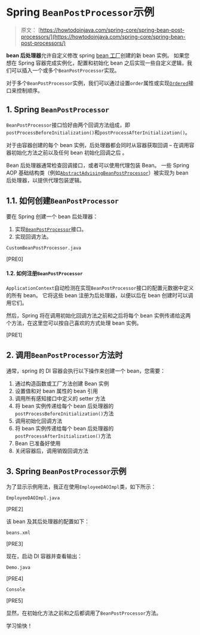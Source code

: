 # Spring `BeanPostProcessor`示例

> 原文： [https://howtodoinjava.com/spring-core/spring-bean-post-processors/](https://howtodoinjava.com/spring-core/spring-bean-post-processors/)

**bean 后处理器**允许自定义修改 spring [bean 工厂](https://howtodoinjava.com/spring-core/different-spring-ioc-containers/)创建的新 bean 实例。 如果您想在 Spring 容器完成实例化，配置和初始化 bean 之后实现一些自定义逻辑，我们可以插入一个或多个`BeanPostProcessor`实现。

对于多个`BeanPostProcessor`实例，我们可以通过设置`order`属性或实现[`Ordered`](https://docs.spring.io/spring-framework/docs/current/javadoc-api/org/springframework/core/Ordered.html)接口来控制顺序。

## 1\. Spring `BeanPostProcessor`

`BeanPostProcessor`接口恰好由两个回调方法组成，即`postProcessBeforeInitialization()`和`postProcessAfterInitialization()`。

对于由容器创建的每个 bean 实例，后处理器都会同时从容器获取回调 – 在调用容器初始化方法之前以及任何 bean 初始化回调之后 。

Bean 后处理器通常检查回调接口，或者可以使用代理包装 Bean。 一些 Spring AOP 基础结构类（例如[`AbstractAdvisingBeanPostProcessor`](https://github.com/spring-projects/spring-framework/blob/master/spring-aop/src/main/java/org/springframework/aop/framework/AbstractAdvisingBeanPostProcessor.java)）被实现为 bean 后处理器，以提供代理包装逻辑。

## 1.1. 如何创建`BeanPostProcessor`

要在 Spring 创建一个 bean 后处理器：

1.  实现[`BeanPostProcessor`](https://docs.spring.io/spring-framework/docs/current/javadoc-api/org/springframework/beans/factory/config/BeanPostProcessor.html)接口。
2.  实现回调方法。

`CustomBeanPostProcessor.java`

[PRE0]

#### 1.2. 如何注册`BeanPostProcessor`

`ApplicationContext`自动检测在实现`BeanPostProcessor`接口的配置元数据中定义的所有 bean。 它将这些 bean 注册为后处理器，以便以后在 bean 创建时可以调用它们。

然后，Spring 将在调用初始化回调方法之前和之后将每个 bean 实例传递给这两个方法，在这里您可以按自己喜欢的方式处理 bean 实例。

[PRE1]

## 2\. 调用`BeanPostProcessor`方法时

通常，spring 的 DI 容器会执行以下操作来创建一个 bean，您需要：

1.  通过构造函数或工厂方法创建 Bean 实例
2.  设置值和对 bean 属性的 bean 引用
3.  调用所有感知接口中定义的 setter 方法
4.  将 bean 实例传递给每个 bean 后处理器的`postProcessBeforeInitialization()`方法
5.  调用初始化回调方法
6.  将 bean 实例传递给每个 bean 后处理器的`postProcessAfterInitialization()`方法
7.  Bean 已准备好使用
8.  关闭容器后，调用销毁回调方法

## 3\. Spring `BeanPostProcessor`示例

为了显示示例用法，我正在使用`EmployeeDAOImpl`类，如下所示：

`EmployeeDAOImpl.java`

[PRE2]

该 bean 及其后处理器的配置如下：

`beans.xml`

[PRE3]

现在，启动 DI 容器并查看输出：

`Demo.java`

[PRE4]

`Console`

[PRE5]

显然，在初始化方法之前和之后都调用了`BeanPostProcessor`方法。

学习愉快！